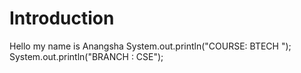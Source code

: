 # Introduction
Hello my name is Anangsha
System.out.println("COURSE: BTECH ");
System.out.println("BRANCH : CSE");
